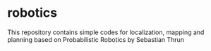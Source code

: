 # robotics
This repository contains simple codes for localization, mapping and planning based on Probabilistic Robotics by Sebastian Thrun
